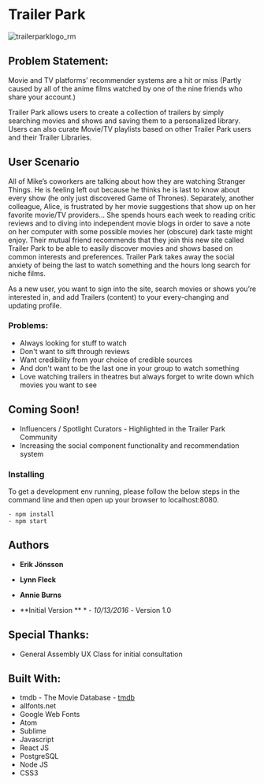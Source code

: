 # Trailer Park

![trailerparklogo_rm](https://cloud.githubusercontent.com/assets/11340887/19370711/69b1d40c-917b-11e6-848f-bb4357935c2b.png)

## Problem Statement:

Movie and TV platforms’ recommender systems are a hit or miss (Partly caused by all of the anime films watched by one of the nine friends who share your account.)  

Trailer Park allows users to create a collection of trailers by simply searching movies and shows and saving them to a personalized library.  Users can also curate Movie/TV playlists based on other Trailer Park users and their Trailer Libraries.


## User Scenario

All of Mike’s coworkers are talking about how they are watching Stranger Things. He is feeling left out because he thinks he is last to know about every show (he only just discovered Game of Thrones).  Separately, another colleague, Alice, is frustrated by her movie suggestions that show up on her favorite movie/TV providers… She spends hours each week to reading critic reviews and to diving into independent movie blogs in order to save a note on her computer with some possible movies her (obscure) dark taste might enjoy.  Their mutual friend recommends that they join this new site called Trailer Park to be able to easily discover movies and shows based on common interests and preferences.  Trailer Park takes away the social anxiety of being the last to watch something and the hours long search for niche films.

As a new user, you want to sign into the site, search movies or shows you’re interested in, and add Trailers (content) to your every-changing and updating profile.

### Problems:
- Always looking for stuff to watch
- Don't want to sift through reviews
- Want credibility from your choice of credible sources
- And don't want to be the last one in your group to watch something
- Love watching trailers in theatres but always forget to write down which movies you want to see

## Coming Soon!
- Influencers / Spotlight Curators - Highlighted in the Trailer Park Community
- Increasing the social component functionality and recommendation system

### Installing
To get a development env running, please follow the below steps in the command line and then open up your browser to localhost:8080.
```
- npm install
- npm start

```

## Authors
* **Erik Jönsson** 
* **Lynn Fleck** 
* **Annie Burns** 

* **Initial Version ** * - *10/13/2016* - Version 1.0

## Special Thanks:
* General Assembly UX Class for initial consultation

## Built With:
* tmdb - The Movie Database - [tmdb](https://www.themoviedb.org)
* allfonts.net
* Google Web Fonts
* Atom
* Sublime
* Javascript
* React JS
* PostgreSQL
* Node JS
* CSS3
